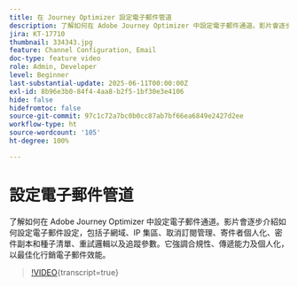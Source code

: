 ```yaml
---
title: 在 Journey Optimizer 設定電子郵件管道
description: 了解如何在 Adobe Journey Optimizer 中設定電子郵件通道。影片會逐步介紹如何設定電子郵件設定，包括子網域、IP 集區、取消訂閱管理、寄件者個人化、密件副本和種子清單、重試邏輯以及追蹤參數。它強調合規性、傳遞能力及個人化，以最佳化行銷電子郵件效能。
jira: KT-17710
thumbnail: 334343.jpg
feature: Channel Configuration, Email
doc-type: feature video
role: Admin, Developer
level: Beginner
last-substantial-update: 2025-06-11T00:00:00Z
exl-id: 8b96e3b0-84f4-4aa8-b2f5-1bf30e3e4106
hide: false
hidefromtoc: false
source-git-commit: 97c1c72a7bc0b0cc87ab7bf66ea6849e2427d2ee
workflow-type: ht
source-wordcount: '105'
ht-degree: 100%

---
```


# 設定電子郵件管道

了解如何在 Adobe Journey Optimizer 中設定電子郵件通道。影片會逐步介紹如何設定電子郵件設定，包括子網域、IP 集區、取消訂閱管理、寄件者個人化、密件副本和種子清單、重試邏輯以及追蹤參數。它強調合規性、傳遞能力及個人化，以最佳化行銷電子郵件效能。

>[!VIDEO](https://video.tv.adobe.com/v/334343?quality=12&learn=on){transcript=true}
